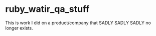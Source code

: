 ruby_watir_qa_stuff
===================


This is work I did on a product/company that SADLY SADLY SADLY no longer exists.
